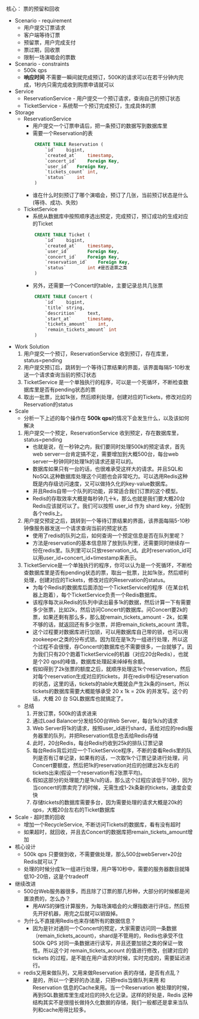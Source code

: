 
核心： 票的预留和回收

* Scenario - requirement
    - 用户提交订票请求
    - 客户端等待订票
    - 预留票，用户完成支付
    - 票过期，回收票
    - 限制一场演唱会的票数
* Scenario - constraints
    - 500k qps
    - **响应时间** 不需要一瞬间就完成预订，500K的请求可以在若干分钟内完成，1秒内只需完成收到购票申请就可以
* Service
    - ReservationService - 用户提交一个预订请求，查询自己的预订状态
    - TicketService - 系统帮一个预订完成预订，生成具体的票
* Storage
    - ReservationService
        + 用户提交一个订票申请后，把一条预订的数据写到数据库里
        + 需要一个Reservation的表
        ```sql
            CREATE TABLE Reservation (
                `id`    bigint,
                `created_at`    timestamp,
                `concert_id`    Foreign Key,
                `user_id`   Foreign Key,
                `tickets_count` int,
                `status`    int
            )
        ```
        + 谁在什么时刻预订了哪个演唱会，预订了几张，当前预订状态是什么 (等待、成功、失败)
    - TicketService
        + 系统从数据库中按照顺序选出预定，完成预订，预订成功的生成对应的Ticket
        ```sql
            CREATE TABLE Ticket (
                `id`    bigint,
                `created_at`    timestamp,
                `user_id`       Foreign Key,
                `concert_id`    Foreign Key,
                `reservation_id`    Foreign Key,
                `status`        int #是否退票之类
            )
        ```
        + 另外，还需要一个Concert的table，主要记录总共几张票
        ```sql
            CREATE TABLE Concert (
                `id`    bigint,
                `title` string,
                `descrition`    text,
                `start_at`      timestamp,
                `tickets_amount`    int,
                `remain_tickets_amount` int
            )
        ```
* Work Solution
    1. 用户提交一个预订，ReservationService 收到预订，存在库里，status=pending
    2. 用户提交预订后，跳转到一个等待订票结果的界面，该界面每隔5-10秒发送一个请求查询当前的预订状态
    3. TicketService 是一个单独执行的程序，可以是一个死循环，不断检查数据库里是否有pending状态的票
    4. 取出一批票，比如1k张，然后顺利处理，创建对应的Tickets，修改对应的Reservation的status
* Scale
    - 分析一下上述的每个操作在 **500k qps**的情况下会发生什么，以及该如何解决
    1. 用户提交一个预定，ReservationService 收到预定，存在数据库里，status=pending
        + 也就是说，在一秒钟之内，我们要同时处理500k的预定请求，首先web server一台肯定搞不定，需要增加到大概500台，每台web server一秒钟同时处理1k的请求还是可以的。
        + 数据库如果只有一台的话，也很难承受这样大的请求。并且SQL和NoSQL这种数据库处理这个问题也会非常吃力。可以选用Redis这种既是内存级访问速度，又可以做持久化的key-value数据库。
        + 并且Redis自带一个队列的功能，非常适合我们订票的这个模型。
        + Redis的存取效率大概是每秒钟几十k，那么也就是我们要大概20台Redis应该就可以了。我们可以按照 user_id 作为 shard key，分配到各个redis上。
    2. 用户提交预定之后，跳转到一个等待订票结果的界面，该界面每隔5-10秒钟像服务器发送一个请求查询当前的预定状态
        + 使用了redis的队列之后，如何查询一个预定信息是否在队列里呢？
        + 方法是reservation的基本信息除了放到队列里，还需要同时继续存一份在redis里。队列里可以只放reservation_id。此时reservation_id可以用user_id+concert_id+timestamp来表示。
    3. TicketService是一个单独执行的程序，你可以认为是一个死循环，不断检查数据库里是否有pending状态的票，取出一批票，比如1k张，然后顺利处理，创建对应的Tickets，修改对应的Reservation的status。
        + 为每个Redis的数据库后面添加一个TicketService的程序（在某台机器上跑着），每个TicketService负责一个Redis数据库。
        + 该程序每次从Redis的队列中读出最多1k的数据，然后计算一下有需要多少张票，比如2k，然后访问Concert的数据库。问Concert要2k的票，如果还剩有那么多，那么就remain_tickets_amount - 2k，如果不够的话，就返回还有多少张票，并把remain_tickets_acount 清零。
        + 这个过程要对数据库进行加锁，可以用数据库自己带的锁，也可以用zookeeper之类的分布式锁。因为现在是1k为一组进行处理，所以这个过程不会很慢，存Concert的数据库也不需要很多，一台就够了。因为我们只有20个跑着TicketService的机器（对应20台Redis），也就是个20 qps的峰值，数据库处理起来绰绰有余额。
        + 假如得到了2k张票的额度之后，就顺序处理这1k个reservation，然后对每个reservation生成对应的tickets，并在redis中标记reservation的状态，这里的话，tickets的table大概就会产生2k条的insert，所以tickets的数据库需要大概能够承受 20 x 1k = 20k 的并发写。这个的话，大概 20 台 SQL数据库也就搞定了。
    - 总结
        1. 开放订票，500k的请求进来
        2. 通过Load Balancer分发给500台Web Server，每台1k/s的请求
        3. Web Server将1k的请求，按照user_id进行shard，丢给对应的redis服务器里的队列，并把Reservation信息也丢给Redis存储
        4. 此时，20台Redis，每台Redis约收到25k的排队订票记录
        5. 每台Redis背后对应一个TicketService程序，不断的查看Redis里的队列是否有订单记录，如果有的话，一次取1k个订票记录进行处理，问Concert要额度，然后把1k的reservation对应的创建出2k左右的tickets出来(假设一个reservation有2张票平均)。
        6. 假如这部分的处理能力是1k/s的话，那么这个过程应该低于10秒，因为当concert的票卖完了的时候，无需生成1-2k条新的tickets，速度会变快
        7. 存储tickets的数据库需要多台，因为需要处理的请求大概是20k的qps，大概20台左右的Ticket数据库
* Scale - 超时票的回收
    - 增加一个RecycleService, 不断访问Tickets的数据库，看有没有超时
    - 如果超时，就回收，并且去Concert的数据库把remain_tickets_amount增加
* 核心设计
    - 500k qps 只要做到收，不需要做处理，那么500台webServer+20台Redis就可以了
    - 处理的时候分成1k一组进行处理，用户等10秒中，需要的服务器数目就降低10-20倍，这是个tradeoff
* 继续改进
    - 500台Web服务器很多，而且除了订票的那几秒种，大部分的时候都是闲置浪费的，怎么办？
        + 用AWS的弹性计算服务，为每场演唱会的火爆指数进行评估，然后预先开好机器，用完之后就可以销毁掉。
    - 为什么不直接用Redis也来存储所有的数据信息？
        + 因为是针对通同一个Concert的预定，大家需要访问同一条数据（remain_tickets_acount)，shard是不管用的，Redis也承受不住500k QPS 对同一条数据进行读写，并且还要加锁之类的保证一致性。所以这个对 remain_tickets_acount 的值进行修改，创建对应的 tickets 的过程，是不能在用户请求的时候，实时完成的，需要延迟进行。
    - redis又用来做队列，又用来做Reservation 表的存储，是否有点乱？
        + 是的，所以一个更好的办法是，只把redis当做队列来用 和 Reservation 信息的Cache来用。当一个Reservation 被处理的时候，再到SQL数据库里生成对应的持久化记录。这样的好处是，Redis 这种结构其实不是很擅长做持久化数据的存储，我们一般都还是拿来当队列和cache用得比较多。







